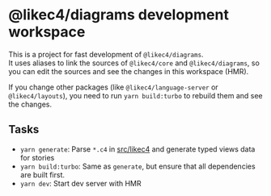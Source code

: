 # @likec4/diagrams development workspace

This is a project for fast development of `@likec4/diagrams`.  
It uses aliases to link the sources of `@likec4/core` and `@likec4/diagrams`, so you can edit the sources and see the changes in this workspace (HMR).

If you change other packages (like `@likec4/language-server` or `@likec4/layouts`), you need to run `yarn build:turbo` to rebuild them and see the changes.

## Tasks

- `yarn generate`: Parse `*.c4` in [src/likec4](./src/likec4/) and generate typed views data for stories
- `yarn build:turbo`: Same as `generate`, but ensure that all dependencies are built first.
- `yarn dev`: Start dev server with HMR
